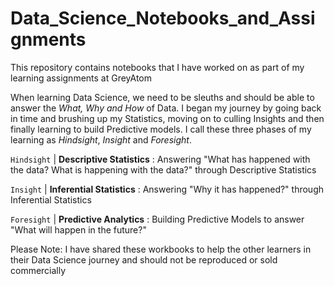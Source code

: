# Data_Science_Notebooks_and_Assignments
This repository contains notebooks that I have worked on as part of my learning assignments at GreyAtom

When learning Data Science, we need to be sleuths and should be able to answer the *What, Why and How* of Data.
I began my journey by going back in time and brushing up my Statistics, moving on to culling Insights and then finally learning to build Predictive models.
I call these three phases of my learning as *Hindsight*, *Insight* and *Foresight*.

``Hindsight`` | **Descriptive Statistics** : Answering "What has happened with the data? What is happening with the data?" through Descriptive Statistics

``Insight`` | **Inferential Statistics** : Answering "Why it has happened?" through Inferential Statistics

``Foresight`` | **Predictive Analytics** : Building Predictive Models to answer "What will happen in the future?"

Please Note: I have shared these workbooks to help the other learners in their Data Science journey and should not be reproduced or sold commercially
